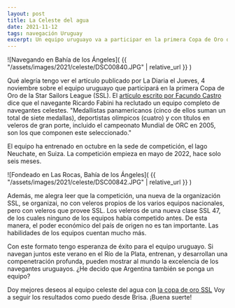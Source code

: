 ```yaml
---
layout: post
title: La Celeste del agua
date: 2021-11-12
tags: navegación Uruguay
excerpt: Un equipo uruguayo va a participar en la primera Copa de Oro de la SSL.
---
```


![Navegando en Bahía de los Ángeles](
  {{ "/assets/images/2021/celeste/DSC00840.JPG" | relative_url }}
)

Qué alegría tengo ver el artículo publicado por La Diaria el Jueves, 4
noviembre sobre el equipo uruguayo que participará en la primera Copa de Oro de
la Star Sailors League (SSL). El [artículo escrito por Facundo Castro][oro]
dice que el navegante Ricardo Fabini ha reclutado un equipo completo de
navegantes celestes.  "Medallistas panamericanos (cinco de ellos suman un total
de siete medallas), deportistas olímpicos (cuatro) y con títulos en veleros de
gran porte, incluido el campeonato Mundial de ORC en 2005, son los que componen
este seleccionado."

El equipo ha entrenado en octubre en la sede de competición, el lago
Neuchate, en Suiza. La competición empieza en mayo de 2022, hace solo seis
meses.

![Fondeado en Las Rocas, Bahía de los Ángeles](
  {{ "/assets/images/2021/celeste/DSC00842.JPG" | relative_url }}
)

Además, me alegra leer que la competición, una nueva de la organización
SSL, se organizai, no con veleros propios de los varios
equipos nacionales, pero con veleros que provee SSL. Los veleros de una nueva
clase SSL 47, de los cuales ninguno de los equipos había competido antes. De
esta manera, el poder económico del país de origen no es tan importante. Las
habilidades de los equipos cuentan mucho más.

Con este formato tengo esperanza de éxito para el equipo uruguayo. Si navegan
juntos este verano en el Río de la Plata, entrenan, y desarrollan una
compenetración profunda, pueden mostrar al mundo la excelencia de los
navegantes uruguayos. ¿He decido que Argentina también se ponga un equipo?

Doy mejores deseos al equipo celeste del agua con [la copa de oro SSL][ssl]
Voy a seguir los resultados como puedo desde Brisa. ¡Buena suerte!

[oro]: https://ladiaria.com.uy/garra/articulo/2021/11/la-celeste-del-agua-uruguay-competira-en-el-primer-mundial-de-selecciones-de-yachting-a-vela/ "Uruguay competirá en el primer Mundial de selecciones de yachting a vela"
[ssl]: https://goldcup.starsailors.com/ "Star Sailors League Gold Cup"
